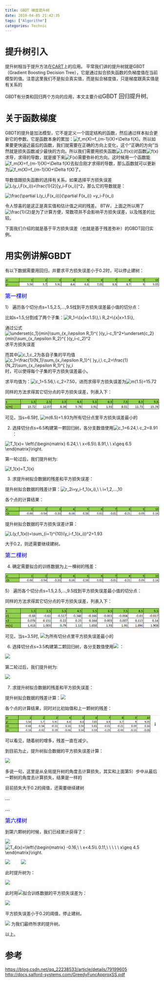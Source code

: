 ```yaml
---
title: GBDT 梯度提升树
date: 2019-04-05 21:42:35
tags: ["Algorithm"]
categories: Technic
---
```


# 提升树引入

提升树相当于提升方法在[CART](https://dorianzi.github.io/2019/03/30/CART/#more)上的应用。
平常我们讲的提升树就是GBDT （Gradient Boosting Decision Tree），它是通过拟合损失函数的负梯度值在当前模型的值。注意这里我们不是拟合真实值，而是拟合梯度值，只是梯度跟真实值是有关系的

GBDT有分类和回归两个方向的应用，本文主要介绍<font size="4">GBDT 回归提升树</font>。

# 关于函数梯度

GBDT的提升是加法模型，它不是定义一个固定结构的函数，然后通过样本拟合更新它的参数。它是函数本身的累加：<img src="https://latex.codecogs.com/gif.latex?F_m(X)=F_{m-1}(X)&plus;\Delta&space;F(X)" title="f_m(X)=f_{m-1}(X)+\Delta f(X)" />。所以如果要更快逼近最后的函数，我们就需要在正确的方向上变化，这个“正确的方向”当然就是损失函数减少最快的方向。所以我们需要用损失函数<img src="https://latex.codecogs.com/gif.latex?L(F(x))" title="L(f(x))" />对函数<img src="https://latex.codecogs.com/gif.latex?F(x)" title="f(x)" />求导，求得的导数，就是接下来<img src="https://latex.codecogs.com/gif.latex?F(x)" title="F(x)" />需要弥补的方向。这时候用一个函数能<img src="https://latex.codecogs.com/gif.latex?\Delta&space;F(X)" title="f_m(X)=f_{m-1}(X)+\Delta f(X)" />去拟合刚才求得的导数，那么函数就可以更新为<img src="https://latex.codecogs.com/gif.latex?F_m(X)=F_{m-1}(X)&plus;\Delta&space;F(X)" title="f_m(X)=f_{m-1}(X)+\Delta f(X)" />了。

导数值跟损失函数的选择有关系。如果选择平方损失误差<img src="https://latex.codecogs.com/gif.latex?L(y_i,F(x_i))=\frac{1}{2}[y_i-F(x_i)]^2" title="L(y_i,F(x_i))=\frac{1}{2}[y_i-F(x_i)]^2" />，那么它的导数就是：

<img src="https://latex.codecogs.com/gif.latex?\frac{\partial&space;L(y_i,F(x_i))}{\partial&space;F(x_i)}&space;=y_i-F(x_i)" title="\frac{\partial L(y_i,F(x_i))}{\partial F(x_i)} =y_i-F(x_i)" />

令人惊喜的是这正是真实值和估计值之间的残差。 BTW，上面之所以用了<img src="https://latex.codecogs.com/gif.latex?\frac{1}{2}" title="\frac{1}{2}" />是为了计算方便，常数项并不会影响平方损失误差，以及残差的比较。

下面我们介绍的就是基于平方损失误差（也就是基于残差弥补）的GBDT回归实例。

# 用实例讲解GBDT

有以下数据需要用回归，并要求平方损失误差小于0.2时，可以停止建树：

![](/uploads/boosting_tree_1.png)

<font size="4" color="Blue">第一棵树</font>

1） 遍历各个切分点s=1.5,2.5,...,9.5找到平方损失误差最小值的切分点：

比如s=1.5,分割成了两个子集：<img src="https://latex.codecogs.com/gif.latex?R_1=\{x|x<1.5\},\&space;R_2=\{x|x>1.5\}," title="R_1=\{x|x<1.5\},\ R_2=\{x|x>1.5\}," />

通过公式<img src="https://latex.codecogs.com/gif.latex?m(s)=\underset{c_1}{min}\sum_{x_i\epsilon&space;R_1}^{&space;}(y_i-c_1)^2&plus;\underset{c_2}{min}\sum_{x_i\epsilon&space;R_2}^{&space;}(y_i-c_2)^2" title="\underset{c_1}{min}\sum_{x_i\epsilon R_1}^{ }(y_i-c_1)^2+\underset{c_2}{min}\sum_{x_i\epsilon R_2}^{ }(y_i-c_2)^2" />求平方损失误差

而其中<img src="https://latex.codecogs.com/gif.latex?c_1,c_2" title="c_1,c_2" />为各自子集的平均值<img src="https://latex.codecogs.com/gif.latex?c_1=\frac{1}{N_1}\sum_{x_i\epsilon&space;R_1}^{&space;}y_i,\&space;c_2=\frac{1}{N_2}\sum_{x_i\epsilon&space;R_1}^{&space;}y_i" title="c_1=\frac{1}{N_1}\sum_{x_i\epsilon R_1}^{ }y_i,\ c_2=\frac{1}{N_2}\sum_{x_i\epsilon R_1}^{ }y_i" />时，可以使得每个子集的平方损失误差最小。

求平均值为：<img src="https://latex.codecogs.com/gif.latex?c_1=5.56,\&space;c_2=7.50" title="c_1=5.56,\ c_2=7.50" />，进而求得平方损失误差为<img src="https://latex.codecogs.com/gif.latex?m(1.5)=15.72" title="m(1.5)=15.72" />

同样的方法求得其它切分点的平方损失误差，列表入下：

![](/uploads/boosting_tree_2.png)

可见，当s=6.5时, <img src="https://latex.codecogs.com/gif.latex?m(6.5)=1.93" title="m(6.5)=1.93" />为所有切分点里平方损失误差最小的

2) 选择切分点s=6.5构建第一颗回归树，各分支数值使用<img src="https://latex.codecogs.com/gif.latex?c_1=6.24,\&space;c_2=8.91" title="c_1=6.24,\ c_2=8.91" />：

<img src="https://latex.codecogs.com/gif.latex?T_1(x)=&space;\left\{\begin{matrix}&space;6.24,\&space;\&space;x<6.5\\&space;8.91,\&space;\&space;x\geq&space;6.5&space;\end{matrix}\right." title="T_1(x)= \left\{\begin{matrix} 6.24,\ \ x<6.5\\ 8.91,\ \ x\geq 6.5 \end{matrix}\right." />

第一轮过后，我们提升树为:

<img src="https://latex.codecogs.com/gif.latex?f_1(x)=T_1(x)" title="f_1(x)=T_1(x)" />

3) 求提升树拟合数据的残差和平方损失误差：

提升树拟合数据的残差计算：<img src="https://latex.codecogs.com/gif.latex?r_{2i}=y_i-f_1(x_i),\&space;\&space;i=1,2,...,10" title="r_2i=y_i-f_1(x_i),\ \ i=1,2,...,10" />

各个点的计算结果：

![](/uploads/boosting_tree_3.png)

提升树拟合数据的平方损失误差计算：

<img src="https://latex.codecogs.com/gif.latex?L(y,f_1(x))=\sum_{i=1}^{10}(y_i-f_1(x_i))^2=1.93" title="L(y,f_1(x))=\sum_{i=1}^{10}(y_i-f_1(x_i))^2=1.93" />

大于0.2，则还需要继续建树。

<font size="4" color="Blue">第二棵树</font>

4) 确定需要拟合的训练数据为上一棵树的残差：

![](/uploads/boosting_tree_3.png)

5） 遍历各个切分点s=1.5,2.5,...,9.5找到平方损失误差最小值的切分点：

同样的方法求得其它切分点的平方损失误差，列表入下：

![](/uploads/boosting_tree_4.png)

可见，当s=3.5时, <img src="https://latex.codecogs.com/gif.latex?m(3.5)=0.79" />为所有切分点里平方损失误差最小的

6) 选择切分点s=3.5构建第二颗回归树，各分支数值使用<img src="https://latex.codecogs.com/gif.latex?c_1=-0.52,\&space;c_2=0.22"  /> ：

<img src="https://latex.codecogs.com/gif.latex?T_2(x)=&space;\left\{\begin{matrix}&space;-0.52,\&space;\&space;x<3.5\\&space;0.22,\&space;\&space;\&space;\&space;x\geq&space;0.5&space;\end{matrix}\right."  />

第二轮过后，我们提升树为:

<img src="https://latex.codecogs.com/gif.latex?f_2(x)=f_1(x)&plus;T_2(x)=\left\{\begin{matrix}&space;5.72,\&space;\&space;\&space;\&space;\&space;\&space;\&space;\&space;\&space;x<3.5\\&space;6.46,\&space;\&space;3.5\leq&space;x<6.5\\&space;9.13,\&space;\&space;\&space;\&space;\&space;\&space;\&space;\&space;\&space;\&space;x\geq&space;6.5&space;\end{matrix}\right."  />

7) 求提升树拟合数据的残差和平方损失误差：

提升树拟合数据的残差计算：<img src="https://latex.codecogs.com/gif.latex?r_{3i}=y_i-f_2(x_i),\&space;\&space;i=1,2,...,10"  />

各个点的计算结果，同时对比初始值和上一颗树的残差：

![](/uploads/boosting_tree_5.png)

可以看见，随着树的增多，残差一直在减少。

到目前为止，提升树拟合数据的平方损失误差计算：

<img src="https://latex.codecogs.com/gif.latex?L(y,f_2(x))=\sum_{i=1}^{10}(y_i-f_2(x_i))^2=0.79"  />

多说一句，这里是从全局提升树的角度去计算损失，其实和上面第5）步中从最后一颗树的角度去计算损失，结果是一样的

目前损失大于0.2的阈值，还需要继续建树

<font size="4" color="Blue">...</font> &emsp;

<font size="4" color="Blue">...</font> &emsp;

<font size="4" color="Blue">第六棵树</font>

到第六颗树的时候，我们已经累计获得了：

<img src="https://latex.codecogs.com/gif.latex?T_3(x)=\left\{\begin{matrix}&space;0.15,\&space;\&space;\&space;\&space;x<6.5\\&space;-0.22,\&space;\&space;x\geq&space;6.5&space;\end{matrix}\right." /> &emsp;&emsp; <img src="https://latex.codecogs.com/gif.latex?T_4(x)=\left\{\begin{matrix}&space;-0.16,\&space;\&space;x<4.5\\&space;0.11,\&space;\&space;\&space;\&space;\&space;x\geq&space;4.5&space;\end{matrix}\right." title="T_4(x)=\left\{\begin{matrix} -0.16,\ \ x<4.5\\ 0.11,\ \ \ \ \ x\geq 4.5 \end{matrix}\right." />

<img src="https://latex.codecogs.com/gif.latex?T_5(x)=\left\{\begin{matrix}&space;0.07,\&space;\&space;\&space;\&space;x<6.5\\&space;-0.11,\&space;\&space;x\geq&space;6.5&space;\end{matrix}\right." /> &emsp;&emsp; <img src="https://latex.codecogs.com/gif.latex?T_5(x)=\left\{\begin{matrix}&space;-0.15,\&space;\&space;x<2.5\\&space;0.04,\&space;\&space;\&space;\&space;\&space;x\geq&space;2.5&space;\end{matrix}\right." />

此时提升树为：

<img src="https://latex.codecogs.com/gif.latex?f_6(x)=T_1(x)&plus;T_2(x)&plus;...&plus;T_6(x)\\&space;=\left\{\begin{matrix}&space;5.63,\&space;\&space;\&space;\&space;\&space;\&space;\&space;\&space;\&space;\&space;x<2.5\\&space;5.82,\&space;\&space;2.5\leq&space;x<3.5\\&space;6.56,\&space;\&space;3.5\leq&space;x<4.5\\&space;6.83,\&space;\&space;4.5\leq&space;x<6.5\\&space;8.95,\&space;\&space;\&space;\&space;\&space;\&space;\&space;\&space;\&space;\&space;x\geq&space;6.5&space;\end{matrix}\right."  />

此时用<img src="https://latex.codecogs.com/gif.latex?f_6(x)"  />拟合训练数据的平方损失误差为：

<img src="https://latex.codecogs.com/gif.latex?L(y,f_6(x))=\sum_{i=1}^{10}(y_i-f_6(x_i))^2=0.17"  />

平方损失误差小于0.2的阈值，停止建树。

<img src="https://latex.codecogs.com/gif.latex?f_6(x)"  /> 为我们最终所求的提升树。

以上。


# 参考

https://blog.csdn.net/qq_22238533/article/details/79199605
http://docs.salford-systems.com/GreedyFuncApproxSS.pdf


